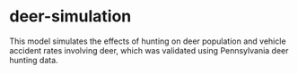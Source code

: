 # deer-simulation
This model simulates the effects of hunting on deer population and vehicle accident rates involving deer, which was validated using Pennsylvania deer hunting data.

